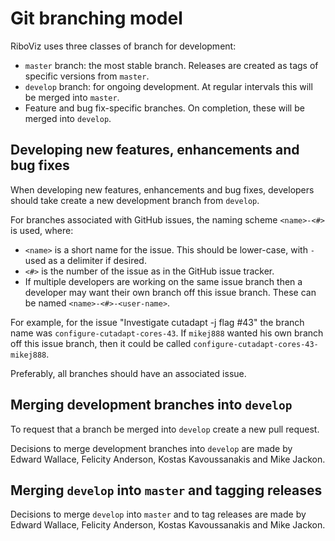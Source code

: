# Git branching model

RiboViz uses three classes of branch for development:

* `master` branch: the most stable branch. Releases are created as tags of specific versions from `master`.
* `develop` branch: for ongoing development. At regular intervals this will be merged into `master`.
* Feature and bug fix-specific branches. On completion, these will be merged into `develop`.

## Developing new features, enhancements and bug fixes

When developing new features, enhancements and bug fixes, developers should take create a new development branch from `develop`.

For branches associated with GitHub issues, the naming scheme `<name>-<#>` is used, where:

* `<name>` is a short name for the issue. This should be lower-case, with `-` used as a delimiter if desired.
* `<#>` is the number of the issue as in the GitHub issue tracker.
* If multiple developers are working on the same issue branch then a developer may want their own branch off this issue branch. These can be named `<name>-<#>-<user-name>`.

For example, for the issue "Investigate cutadapt -j flag #43" the branch name was `configure-cutadapt-cores-43`. If `mikej888` wanted his own branch off this issue branch, then it could be called `configure-cutadapt-cores-43-mikej888`.

Preferably, all branches should have an associated issue.

## Merging development branches into `develop`

To request that a branch be merged into `develop` create a new pull request.

Decisions to merge development branches into `develop` are made by Edward Wallace, Felicity Anderson, Kostas Kavoussanakis and Mike Jackon.

## Merging `develop` into `master` and tagging releases

Decisions to merge `develop` into `master` and to tag releases are made by Edward Wallace, Felicity Anderson, Kostas Kavoussanakis and Mike Jackon.
